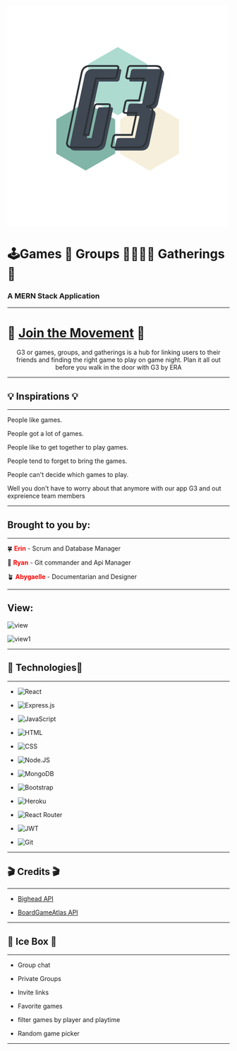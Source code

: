 ![view 1](public/logo.png)
# 🕹Games 🎲  Groups 👨‍👩‍👧‍👦  Gatherings 📅 
### A MERN Stack Application
___
# 🤜 [Join the Movement](https://g3-frontend.herokuapp.com/login) 🤛

<center>G3 or games, groups, and gatherings is a hub for linking users to their friends and finding the right game to play on game night. Plan it all out before you walk in the door with G3 by ERA</center>


___
## 💡 Inspirations 💡
___
People like games.

People got a lot of games.

People like to get together to play games.

People tend to forget to bring the games.

People can't decide which games to play.

Well you don't have to worry about that anymore with our app G3 and out expreience team members
___
## Brought to you by:
___
🍀 <font color="red">**Erin**</font> - Scrum and Database Manager


🎸 <font color="red">**Ryan**</font> - Git commander and Api Manager


🪴 <font color="red">**Abygaelle**</font> - Documentarian and Designer
___
## View:
![view](https://imgur.com/Jsa1bI8.jpg)

![view1](https://imgur.com/u6uulOP.jpg)
___

## 💾 Technologies💾
___
* ![React](https://img.shields.io/badge/React-20232A?style=for-the-badge&logo=react&logoColor=61DAFB)

* ![Express.js](https://img.shields.io/badge/express.js-%23404d59.svg?style=for-the-badge&logo=express&logoColor=%2361DAFB)

* ![JavaScript](https://img.shields.io/badge/JavaScript-323330?style=for-the-badge&logo=javascript&logoColor=F7DF1E)

* ![HTML](https://img.shields.io/badge/HTML5-E34F26?style=for-the-badge&logo=html5&logoColor=white)

* ![CSS](https://img.shields.io/badge/CSS3-1572B6?style=for-the-badge&logo=css3&logoColor=white)

* ![Node.JS](https://img.shields.io/badge/Node.js-43853D?style=for-the-badge&logo=node.js&logoColor=white)

* ![MongoDB](https://img.shields.io/badge/MongoDB-4EA94B?style=for-the-badge&logo=mongodb&logoColor=white)

* ![Bootstrap](https://img.shields.io/badge/Bootstrap-563D7C?style=for-the-badge&logo=bootstrap&logoColor=white)

* ![Heroku](https://img.shields.io/badge/Heroku-430098?style=for-the-badge&logo=heroku&logoColor=white)

* ![React Router](https://img.shields.io/badge/React_Router-CA4245?style=for-the-badge&logo=react-router&logoColor=white)

* ![JWT](https://img.shields.io/badge/JWT-black?style=for-the-badge&logo=JSON%20web%20tokens)

* ![Git](https://img.shields.io/badge/git-%23F05033.svg?style=for-the-badge&logo=git&logoColor=white)
___
## 🎬 Credits 🎬
___
* [Bighead API](https://bigheads.io/)

* [BoardGameAtlas API](https://www.boardgameatlas.com/api/docs)
___
## 🧊 Ice Box 🧊
___
* Group chat


* Private Groups


* Invite links


* Favorite games


* filter games by player and playtime


* Random game picker

___

